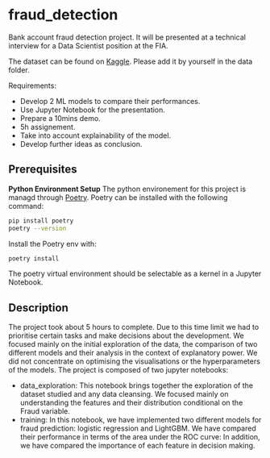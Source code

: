 # fraud_detection
Bank account fraud detection project. It will be presented at a technical interview for a Data Scientist position at the FIA. 

The dataset can be found on [Kaggle](https://www.kaggle.com/datasets/sgpjesus/bank-account-fraud-dataset-neurips-2022/data?select=Base.csv). Please add it by yourself in the data folder. 

Requirements:
- Develop 2 ML models to compare their performances.
- Use Jupyter Notebook for the presentation.
- Prepare a 10mins demo.
- 5h assignement.
- Take into account explainability of the model.
- Develop further ideas as conclusion. 


## Prerequisites
**Python Environment Setup**
The python environement for this project is managd through [Poetry](https://python-poetry.org/). Poetry can be installed with the following command:
```sh
pip install poetry
poetry --version
```

Install the Poetry env with:
```sh
poetry install
```
The poetry virtual environment should be selectable as a kernel in a Jupyter Notebook. 

## Description
The project took about 5 hours to complete. Due to this time limit we had to prioritise certain tasks and make decisions about the development. We focused mainly on the initial exploration of the data, the comparison of two different models and their analysis in the context of explanatory power. We did not concentrate on optimising the visualisations or the hyperparameters of the models. The project is composed of two jupyter notebooks: 

- data_exploration: This notebook brings together the exploration of the dataset studied and any data cleansing. We focused mainly on understanding the features and their distribution conditional on the Fraud variable.
- training: In this notebook, we have implemented two different models for fraud prediction: logistic regression and LightGBM. We have compared their performance in terms of the area under the ROC curve: In addition, we have compared the importance of each feature in decision making. 


